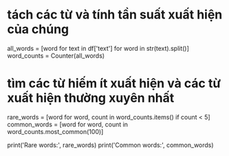 # tách các từ và tính tần suất xuất hiện của chúng
all_words = [word for text in df['text'] for word in str(text).split()]
word_counts = Counter(all_words)

# tìm các từ hiếm ít xuất hiện và các từ xuất hiện thường xuyên nhất
rare_words = [word for word, count in word_counts.items() if count < 5]
common_words = [word for word, count in word_counts.most_common(100)]

print('Rare words:', rare_words)
print('Common words:', common_words)
